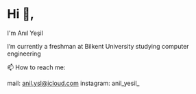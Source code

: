 # Hi 👋, 

I'm Anıl Yeşil

I’m currently a freshman at Bilkent University studying computer engineering

📫 How to reach me: 

  mail: anil.ysl@icloud.com  instagram: anil_yesil_
